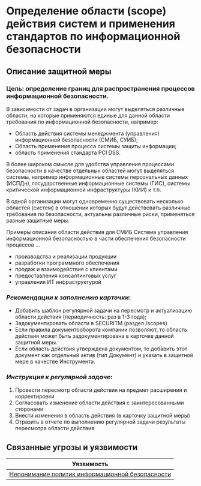 # Определение области (scope) действия систем и применения стандартов по информационной безопасности

## Описание защитной меры
### Цель: определение границ для распространения процессов информационной безопасности.
В зависимости от задач в организации могут выделяться различные области, на которые применяются единые для данной области требования по информационной безопасности, например: 
+ Область действия системы менеджмента (управления) информационной безопасности (СМИБ, СУИБ);
+ Область применения процесса системы защиты информации; 
+ область применения стандарта PCI DSS.

В более широком смысле для удобства управления процессами безопасности в качестве отдельных областей могут выделяться системы, например информационные системы персональных данных (ИСПДн), государственные информационные системы (ГИС), системы критической информационной инфраструктуры (КИИ) и т.п.

В одной организации могут одновременно существовать несколько областей (систем) в отношении которых будут действовать различные требования по безопасности, актуальны различные риски, применяться разные защитные меры.

Примеры описания области действия для СМИБ
Система управления информационной безопасностью в части обеспечения безопасности процессов ...
+ производства и реализации продукции
+ разработки программного обеспечения
+ продаж и взаимодействия с клиентами
+ предоставления консалтинговых услуг 
+ управления ИТ инфраструктурой

### *Рекомендации к заполнению карточки*:
+ Добавить шаблон регулярной задачи на пересмотр и актуализацию области действия (периодичность: раз в 1-3 года);
+ Задокументировать области в SECURITM (раздел /scopes)
+ Если правила документооборота компании позволяют, то область действия может быть задокументирована в карточке данной защитной меры.
+ Если область действия утверждена документом, то добавить этот документ как отдельный актив (тип Документ) и указать в защитной мере в качестве Инструмента.

### *Инструкция к регулярной задаче*:
1. Провести пересмотр области действия на предмет расширения и корректировки
2. Согласовать изменение области действия с заинтересованными сторонами
3. Внести изменения в область действия (в карточку защитной меры)
4. Отразить в отчете по выполнению регулярной задачи результаты пересмотра области действия

## Связанные угрозы и уязвимости

|Уязвимость|
|-|
|[Непонимание политик информационной безопасности](/vkr/vulnerabilities/page23)|
